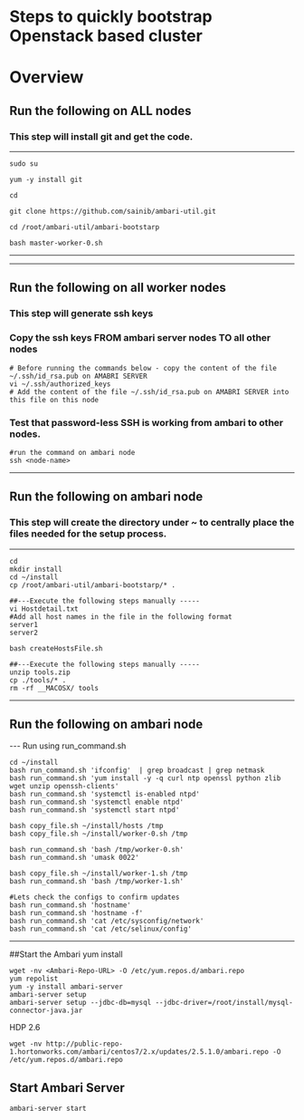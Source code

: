 # Steps to quickly bootstrap Openstack based cluster

# Overview 

## Run the following on ALL nodes 
### This step will install git and get the code. 
------------------------------------------------
```
sudo su 

yum -y install git

cd

git clone https://github.com/sainib/ambari-util.git

cd /root/ambari-util/ambari-bootstarp

bash master-worker-0.sh
```
------------------------------------------------

------------------------------------------------
## Run the following on all worker nodes
### This step will generate ssh keys
### Copy the ssh keys FROM ambari server nodes TO all other nodes
```
# Before running the commands below - copy the content of the file ~/.ssh/id_rsa.pub on AMABRI SERVER
vi ~/.ssh/authorized_keys
# Add the content of the file ~/.ssh/id_rsa.pub on AMABRI SERVER into this file on this node
```

### Test that password-less SSH is working from ambari to other nodes.
```
#run the command on ambari node
ssh <node-name>
```

------------------------------------------------


## Run the following on ambari node
### This step will create the directory under ~ to centrally place the files needed for the setup process. 
------------------------------------------------

```
cd 
mkdir install 
cd ~/install
cp /root/ambari-util/ambari-bootstarp/* . 

##---Execute the following steps manually -----
vi Hostdetail.txt
#Add all host names in the file in the following format 
server1
server2

bash createHostsFile.sh

##---Execute the following steps manually -----
unzip tools.zip
cp ./tools/* .
rm -rf __MACOSX/ tools
```

------------------------------------------------

## Run the following on ambari node
--- Run using run_command.sh 
```
cd ~/install
bash run_command.sh 'ifconfig'  | grep broadcast | grep netmask
bash run_command.sh 'yum install -y -q curl ntp openssl python zlib wget unzip openssh-clients'
bash run_command.sh 'systemctl is-enabled ntpd'
bash run_command.sh 'systemctl enable ntpd'
bash run_command.sh 'systemctl start ntpd'

bash copy_file.sh ~/install/hosts /tmp
bash copy_file.sh ~/install/worker-0.sh /tmp

bash run_command.sh 'bash /tmp/worker-0.sh'
bash run_command.sh 'umask 0022'

bash copy_file.sh ~/install/worker-1.sh /tmp
bash run_command.sh 'bash /tmp/worker-1.sh'

#Lets check the configs to confirm updates
bash run_command.sh 'hostname'
bash run_command.sh 'hostname -f'
bash run_command.sh 'cat /etc/sysconfig/network'
bash run_command.sh 'cat /etc/selinux/config'

```

------------------------------------------------



##Start the Ambari yum install
```
wget -nv <Ambari-Repo-URL> -O /etc/yum.repos.d/ambari.repo
yum repolist
yum -y install ambari-server
ambari-server setup
ambari-server setup --jdbc-db=mysql --jdbc-driver=/root/install/mysql-connector-java.jar
```
HDP 2.6 
```
wget -nv http://public-repo-1.hortonworks.com/ambari/centos7/2.x/updates/2.5.1.0/ambari.repo -O /etc/yum.repos.d/ambari.repo
```

## Start Ambari Server
```
ambari-server start
```
